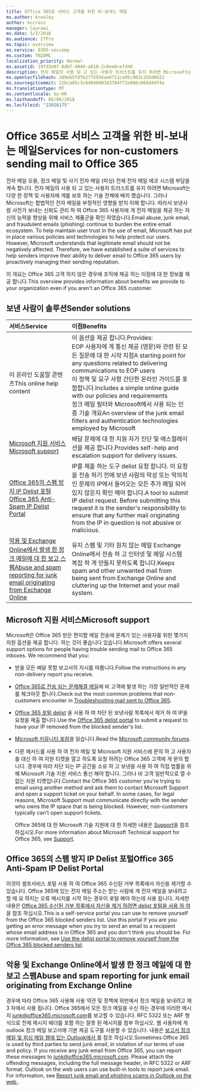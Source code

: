 ```yaml
---
title: Office 365로 서비스 고객을 위한 비-보내는 메일
ms.author: krowley
author: kccross
manager: laurawi
ms.date: 5/2/2016
ms.audience: ITPro
ms.topic: overview
ms.service: O365-seccomp
ms.custom: TN2DMC
localization_priority: Normal
ms.assetid: 19fd3e0f-8dbf-4049-a810-2c8ee6cefd48
description: 전자 메일의 사용 되 고 있는 사용자 트러스트를 유지 하려면 Microsoft는 다양 한 정책 및 사용자에 게를 보호 하는 기술 전체에 배치 했습니다.
ms.openlocfilehash: 3d9eb5fdfb2775936ae6711ca95c983c2b5d6622
ms.sourcegitcommit: 22bca85c3c6d946083d3784f72e886c068d49f4a
ms.translationtype: MT
ms.contentlocale: ko-KR
ms.lasthandoff: 08/06/2018
ms.locfileid: "22026175"
---
```

# <a name="services-for-non-customers-sending-mail-to-office-365"></a><span data-ttu-id="4f1bc-103">Office 365로 서비스 고객을 위한 비-보내는 메일</span><span class="sxs-lookup"><span data-stu-id="4f1bc-103">Services for non-customers sending mail to Office 365</span></span>
  
<span data-ttu-id="4f1bc-p101">전자 메일 오용, 정크 메일 및 사기 전자 메일 (피싱) 전체 전자 메일 에코 시스템 부담을 계속 합니다. 전자 메일의 사용 되 고 있는 사용자 트러스트를 유지 하려면 Microsoft는 다양 한 정책 및 사용자에 게를 보호 하는 기술 전체에 배치 했습니다. 그러나 Microsoft는 합법적인 전자 메일을 부정적인 영향을 받지 이해 합니다. 따라서 보낸사람 사전가 보내는 신뢰도 관리 하 여 Office 365 사용자에 게 전자 메일을 제공 하는 자신의 능력을 향상을 위해 서비스 제품군을 확인 하였습니다.</span><span class="sxs-lookup"><span data-stu-id="4f1bc-p101">Email abuse, junk email, and fraudulent emails (phishing) continue to burden the entire email ecosystem. To help maintain user trust in the use of email, Microsoft has put in place various policies and technologies to help protect our users. However, Microsoft understands that legitimate email should not be negatively affected. Therefore, we have established a suite of services to help senders improve their ability to deliver email to Office 365 users by proactively managing their sending reputation.</span></span>
  
<span data-ttu-id="4f1bc-108">이 개요는 Office 365 고객 하지 않은 경우에 조직에 제공 하는 이점에 대 한 정보를 제공 합니다.</span><span class="sxs-lookup"><span data-stu-id="4f1bc-108">This overview provides information about benefits we provide to your organization even if you aren't an Office 365 customer.</span></span>
  
## <a name="sender-solutions"></a><span data-ttu-id="4f1bc-109">보낸 사람이 솔루션</span><span class="sxs-lookup"><span data-stu-id="4f1bc-109">Sender solutions</span></span>
<span data-ttu-id="4f1bc-110"><a name="sectionSection0"> </a></span><span class="sxs-lookup"><span data-stu-id="4f1bc-110"></span></span>

|<span data-ttu-id="4f1bc-111">**서비스**</span><span class="sxs-lookup"><span data-stu-id="4f1bc-111">**Service**</span></span>|<span data-ttu-id="4f1bc-112">**이점**</span><span class="sxs-lookup"><span data-stu-id="4f1bc-112">**Benefits**</span></span>|
|:-----|:-----|
|<span data-ttu-id="4f1bc-113">이 온라인 도움말 콘텐츠</span><span class="sxs-lookup"><span data-stu-id="4f1bc-113">This online help content</span></span>  <br/> | <span data-ttu-id="4f1bc-114">이 옵션을 제공 합니다.</span><span class="sxs-lookup"><span data-stu-id="4f1bc-114">Provides:</span></span>  <br/>  <span data-ttu-id="4f1bc-115">EOP 사용자에 게 통신 제공 (영문)와 관련 된 모든 질문에 대 한 시작 지점</span><span class="sxs-lookup"><span data-stu-id="4f1bc-115">A starting point for any questions related to delivering communications to EOP users</span></span>  <br/>  <span data-ttu-id="4f1bc-116">이 정책 및 요구 사항 간단한 온라인 가이드를 포함합니다.</span><span class="sxs-lookup"><span data-stu-id="4f1bc-116">Includes a simple online guide with our policies and requirements</span></span>  <br/>  <span data-ttu-id="4f1bc-117">정크 메일 필터와 Microsoft에서 사용 되는 인증 기술 개요</span><span class="sxs-lookup"><span data-stu-id="4f1bc-117">An overview of the junk email filters and authentication technologies employed by Microsoft</span></span>  <br/> |
|[<span data-ttu-id="4f1bc-118">Microsoft 지원 서비스</span><span class="sxs-lookup"><span data-stu-id="4f1bc-118">Microsoft support</span></span>](services-for-non-customers.md#AboutSupport) <br/> |<span data-ttu-id="4f1bc-119">배달 문제에 대 한 지원 자가 진단 및 에스컬레이션을 제공 합니다.</span><span class="sxs-lookup"><span data-stu-id="4f1bc-119">Provides self-help and escalation support for delivery issues.</span></span>  <br/> |
|[<span data-ttu-id="4f1bc-120">Office 365의 스팸 방지 IP Delist 포털</span><span class="sxs-lookup"><span data-stu-id="4f1bc-120">Office 365 Anti-Spam IP Delist Portal</span></span>](services-for-non-customers.md#DelistPortal) <br/> |<span data-ttu-id="4f1bc-p102">IP를 제출 하는 도구 delist 요청 합니다. 이 요청을 전송 하기 전에 보낸 사람의 악성 또는 악의적인 문제의 IP에서 들어오는 모든 추가 메일 되어있지 않은지 확인 해야 합니다.</span><span class="sxs-lookup"><span data-stu-id="4f1bc-p102">A tool to submit IP delist request. Before submitting this request it is the sender's responsibility to ensure that any further mail originating from the IP in question is not abusive or malicious.</span></span>  <br/> |
|[<span data-ttu-id="4f1bc-123">악용 및 Exchange Online에서 발생 한 정크 메일에 대 한 보고 스팸</span><span class="sxs-lookup"><span data-stu-id="4f1bc-123">Abuse and spam reporting for junk email originating from Exchange Online</span></span>](services-for-non-customers.md#ReportOurJunk) <br/> |<span data-ttu-id="4f1bc-124">유지 스팸 및 기타 원치 않는 메일 Exchange Online에서 전송 하 고 인터넷 및 메일 시스템 복잡 하 게 만들지 못하도록 합니다.</span><span class="sxs-lookup"><span data-stu-id="4f1bc-124">Keeps spam and other unwanted mail from being sent from Exchange Online and cluttering up the Internet and your mail system.</span></span>  <br/> |
   
## <a name="microsoft-support"></a><span data-ttu-id="4f1bc-125">Microsoft 지원 서비스</span><span class="sxs-lookup"><span data-stu-id="4f1bc-125">Microsoft support</span></span>
<span data-ttu-id="4f1bc-126"><a name="AboutSupport"> </a></span><span class="sxs-lookup"><span data-stu-id="4f1bc-126"></span></span>

<span data-ttu-id="4f1bc-p103">Microsoft은 Office 365 받은 편지함 메일 전송에 문제가 있는 사용자를 위한 몇가지 지원 옵션을 제공 합니다. 하는 것이 좋습니다 있습니다.</span><span class="sxs-lookup"><span data-stu-id="4f1bc-p103">Microsoft offers several support options for people having trouble sending mail to Office 365 inboxes. We recommend that you:</span></span>
  
- <span data-ttu-id="4f1bc-129">받을 모든 배달 못함 보고서의 지시를 따릅니다.</span><span class="sxs-lookup"><span data-stu-id="4f1bc-129">Follow the instructions in any non-delivery report you receive.</span></span>
    
- <span data-ttu-id="4f1bc-130">[Office 365로 전송 되는 문제해결 메일](troubleshooting-mail-sent-to-office-365.md)에 비 고객에 발생 하는 가장 일반적인 문제를 체크아웃 합니다.</span><span class="sxs-lookup"><span data-stu-id="4f1bc-130">Check out the most common problems that non-customers encounter in [Troubleshooting mail sent to Office 365](troubleshooting-mail-sent-to-office-365.md).</span></span>
    
- <span data-ttu-id="4f1bc-131">[Office 365 포털 delist](https://sender.office.com) 을 사용 하 여 차단 된 보낸사람 목록에서 제거 하 여 IP을 요청을 제출 합니다.</span><span class="sxs-lookup"><span data-stu-id="4f1bc-131">Use the [Office 365 delist portal](https://sender.office.com) to submit a request to have your IP removed from the blocked sender's list.</span></span> 
    
- <span data-ttu-id="4f1bc-132">[Microsoft 커뮤니티 포럼](https://community.office365.com/en-us/f/)을 읽습니다.</span><span class="sxs-lookup"><span data-stu-id="4f1bc-132">Read the [Microsoft community forums](https://community.office365.com/en-us/f/).</span></span>
    
- <span data-ttu-id="4f1bc-p104">다른 메서드를 사용 하 여 전자 메일 및 Microsoft 지원 서비스에 문의 하 고 사용자를 대신 하 여 지원 티켓을 열고 하도록 요청 하려는 Office 365 고객에 게 문의 합니다. 경우에 따라 차단 되는 IP 공간을 소유 하 고 보낸을 사용 하 여 직접 법률을 위해 Microsoft 기술 지원 서비스 통신 해야 합니다. 그러나 비 고객 일반적으로 열 수 없는 지원 티켓입니다.</span><span class="sxs-lookup"><span data-stu-id="4f1bc-p104">Contact the Office 365 customer you're trying to email using another method and ask them to contact Microsoft Support and open a support ticket on your behalf. In some cases, for legal reasons, Microsoft Support must communicate directly with the sender who owns the IP space that is being blocked. However, non-customers typically can't open support tickets.</span></span>
    
     <span data-ttu-id="4f1bc-136">Office 365에 대 한 Microsoft 기술 지원에 대 한 자세한 내용은 [Support](https://technet.microsoft.com/library/office-365-support.aspx)을 참조 하십시오.</span><span class="sxs-lookup"><span data-stu-id="4f1bc-136">For more information about Microsoft Technical support for Office 365, see [Support](https://technet.microsoft.com/library/office-365-support.aspx).</span></span>
    
## <a name="office-365-anti-spam-ip-delist-portal"></a><span data-ttu-id="4f1bc-137">Office 365의 스팸 방지 IP Delist 포털</span><span class="sxs-lookup"><span data-stu-id="4f1bc-137">Office 365 Anti-Spam IP Delist Portal</span></span>
<span data-ttu-id="4f1bc-138"><a name="DelistPortal"> </a></span><span class="sxs-lookup"><span data-stu-id="4f1bc-138"></span></span>

<span data-ttu-id="4f1bc-p105">이것이 셀프서비스 포털 사용 하 여 Office 365 수신된 거부 목록에서 자신을 제거할 수 있습니다. Office 365에 있는 전자 메일 주소는 받는 사람에 게 전자 메일을 보내려고 할 때 요 하지는 오류 메시지를 시작 하는 경우이 포털 해야 하는데 사용 됩니다. 자세한 내용은 [Office 365 수신된 거부 목록에서 자신을 제거 하려면 delist 포털을 사용 하 여](use-the-delist-portal-to-remove-yourself-from-the-office-365-blocked-senders-lis.md)을 참조 하십시오.</span><span class="sxs-lookup"><span data-stu-id="4f1bc-p105">This is a self-service portal you can use to remove yourself from the Office 365 blocked senders list. Use this portal if you are you getting an error message when you try to send an email to a recipient whose email address is in Office 365 and you don't think you should be. For more information, see [Use the delist portal to remove yourself from the Office 365 blocked senders list](use-the-delist-portal-to-remove-yourself-from-the-office-365-blocked-senders-lis.md).</span></span>
  
## <a name="abuse-and-spam-reporting-for-junk-email-originating-from-exchange-online"></a><span data-ttu-id="4f1bc-142">악용 및 Exchange Online에서 발생 한 정크 메일에 대 한 보고 스팸</span><span class="sxs-lookup"><span data-stu-id="4f1bc-142">Abuse and spam reporting for junk email originating from Exchange Online</span></span>
<span data-ttu-id="4f1bc-143"><a name="ReportOurJunk"> </a></span><span class="sxs-lookup"><span data-stu-id="4f1bc-143"></span></span>

<span data-ttu-id="4f1bc-p106">경우에 따라 Office 365 사용해 사용 약관 및 정책에 위반에서 정크 메일을 보내려고 제 3 자에서 사용 됩니다. Office 365에서 모든 정크 메일을 수신 하는 경우에 이러한 메시지 [junk@office365.microsoft.com](mailto:junk@office365.microsoft.com)를 보고할 수 있습니다. RFC 5322 또는 ARF 형식으로 전체 메시지 헤더를 포함 하는 잘못 된 메시지를 첨부 하십시오. 웹 사용자에 게 outlook 정크 메일 보고서에 기본 제공 도구를 사용할 수 있습니다. 내용은 [보고서 정크 메일 및 피싱 메일 웹에 있는 Outlook에서 ](report-junk-email-and-phishing-scams-in-outlook-on-the-web-eop.md)를 참조 하십시오.</span><span class="sxs-lookup"><span data-stu-id="4f1bc-p106">Sometimes Office 365 is used by third parties to send junk email, in violation of our terms of use and policy. If you receive any junk email from Office 365, you can report these messages to [junk@office365.microsoft.com](mailto:junk@office365.microsoft.com). Please attach the offending messages, including the full message header, in RFC 5322 or ARF format. Outlook on the web users can use built-in tools to report junk email. For information, see [Report junk email and phishing scams in Outlook on the web ](report-junk-email-and-phishing-scams-in-outlook-on-the-web-eop.md).</span></span>
  

